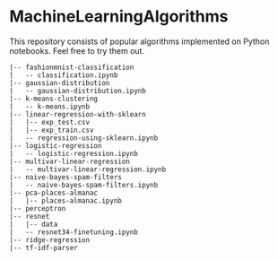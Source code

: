 # MachineLearningAlgorithms

This repository consists of popular algorithms implemented on Python notebooks. Feel free to try them out.


```
|-- fashionmnist-classification
|   -- classification.ipynb
|-- gaussian-distribution
|   -- gaussian-distribution.ipynb
|-- k-means-clustering
|   -- k-means.ipynb
|-- linear-regression-with-sklearn
|   |-- exp_test.csv
|   |-- exp_train.csv
|   -- regression-using-sklearn.ipynb
|-- logistic-regression
|   -- logistic-regression.ipynb
|-- multivar-linear-regression
|   -- multivar-linear-regression.ipynb
|-- naive-bayes-spam-filters
|   -- naive-bayes-spam-filters.ipynb
|-- pca-places-almanac
|   |-- places-almanac.ipynb
|-- perceptron
|-- resnet
|   |-- data
|   -- resnet34-finetuning.ipynb
|-- ridge-regression
|-- tf-idf-parser

```
